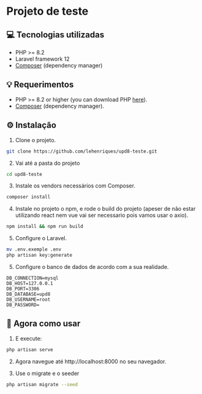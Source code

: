 # Projeto de teste

## :computer: Tecnologias utilizadas
- PHP  >=  8.2
- Laravel framework 12
- [Composer](https://getcomposer.org/download) (dependency manager)

## 💡 Requerimentos
- PHP >= 8.2 or higher (you can download PHP [here](https://www.php.net/downloads)).
- [Composer](https://getcomposer.org/download) (dependency manager).

## :gear: Instalação
1. Clone o projeto.
```bash
git clone https://github.com/lehenriques/upd8-teste.git
```

2. Vai até a pasta do projeto
```bash
cd upd8-teste
```

3. Instale os vendors necessários com Composer.
```bash
composer install
```

4. Instale no projeto o npm, e rode o build do projeto (apeser de não estar utilizando react nem vue vai ser necessario pois vamos usar o axio).
```bash
npm install && npm run build
```

5. Configure o Laravel.
```bash
mv .env.exemple .env
php artisan key:generate
```

5. Configure o banco de dados de acordo com a sua realidade.
```.env
DB_CONNECTION=mysql
DB_HOST=127.0.0.1
DB_PORT=3306
DB_DATABASE=upd8
DB_USERNAME=root
DB_PASSWORD=
```

## 🌟 Agora como usar
1. E execute:
```bash
php artisan serve
```

2. Agora navegue até http://localhost:8000 no seu navegador.

3. Use o migrate e o seeder
```bash
php artisan migrate --seed
```